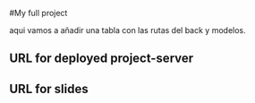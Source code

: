 #My full project

aqui vamos a añadir una tabla con las rutas del back y modelos.

## URL for deployed project-server

## URL for slides